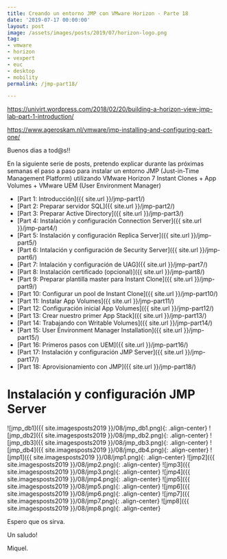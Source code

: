 ```yaml
---
title: Creando un entorno JMP con VMware Horizon - Parte 18
date: '2019-07-17 00:00:00'
layout: post
image: /assets/images/posts/2019/07/horizon-logo.png
tag:
- vmware
- horizon
- vexpert
- euc
- desktop
- mobility
permalink: /jmp-part18/

---
```


https://univirt.wordpress.com/2018/02/20/building-a-horizon-view-jmp-lab-part-1-introduction/

https://www.ageroskam.nl/vmware/jmp-installing-and-configuring-part-one/

Buenos dias a tod@s!!

En la siguiente serie de posts, pretendo explicar durante las próximas semanas el paso a paso para instalar un entorno JMP (Just-in-Time Management Platform) utilizando VMware Horizon 7 Instant Clones + App Volumes + VMware UEM (User Environment Manager) 

- [Part 1: Introducción]({{ site.url }}/jmp-part1/)
- [Part 2: Preparar servidor SQL]({{ site.url }}/jmp-part2/)
- [Part 3: Preparar Active Directory]({{ site.url }}/jmp-part3/)
- [Part 4: Instalación y configuración Connection Server]({{ site.url }}/jmp-part4/)
- [Part 5: Instalación y configuración Replica Server]({{ site.url }}/jmp-part5/)
- [Part 6: Intalación y configuración de Security Server]({{ site.url }}/jmp-part6/)
- [Part 7: Intalación y configuración de UAG]({{ site.url }}/jmp-part7/)
- [Part 8: Instalación certificado (opcional)]({{ site.url }}/jmp-part8/)
- [Part 9: Preparar plantilla master para Instant Clone]({{ site.url }}/jmp-part9/)
- [Part 10: Configurar un pool de Instant Clone]({{ site.url }}/jmp-part10/)
- [Part 11: Instalar App Volumes]({{ site.url }}/jmp-part11/)
- [Part 12: Configuración inicial App Volumes]({{ site.url }}/jmp-part12/)
- [Part 13: Crear nuestro primer App Stack]({{ site.url }}/jmp-part13/)
- [Part 14: Trabajando con Writable Volumes]({{ site.url }}/jmp-part14/)
- [Part 15: User Environment Manager Installation]({{ site.url }}/jmp-part15/)
- [Part 16: Primeros pasos con UEM]({{ site.url }}/jmp-part16/)
- [Part 17: Instalación y configuración JMP Server]({{ site.url }}/jmp-part17/)
- [Part 18: Aprovisionamiento con JMP]({{ site.url }}/jmp-part18/)

# Instalación y configuración JMP Server

![jmp_db1]({{ site.imagesposts2019 }}/08/jmp_db1.png){: .align-center}
![jmp_db2]({{ site.imagesposts2019 }}/08/jmp_db2.png){: .align-center}
![jmp_db3]({{ site.imagesposts2019 }}/08/jmp_db3.png){: .align-center}
![jmp_db4]({{ site.imagesposts2019 }}/08/jmp_db4.png){: .align-center}
![jmp1]({{ site.imagesposts2019 }}/08/jmp1.png){: .align-center}
![jmp2]({{ site.imagesposts2019 }}/08/jmp2.png){: .align-center}
![jmp3]({{ site.imagesposts2019 }}/08/jmp3.png){: .align-center}
![jmp4]({{ site.imagesposts2019 }}/08/jmp4.png){: .align-center}
![jmp5]({{ site.imagesposts2019 }}/08/jmp5.png){: .align-center}
![jmp6]({{ site.imagesposts2019 }}/08/jmp6.png){: .align-center}
![jmp7]({{ site.imagesposts2019 }}/08/jmp7.png){: .align-center}
![jmp8]({{ site.imagesposts2019 }}/08/jmp8.png){: .align-center}


Espero que os sirva.

Un saludo!

Miquel.


